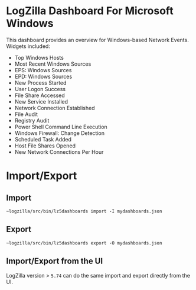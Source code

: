 # LogZilla Dashboard For Microsoft Windows

This dashboard provides an overview for Windows-based Network Events. Widgets included:

* Top Windows Hosts
* Most Recent Windows Sources
* EPS: Windows Sources
* EPD: Windows Sources
* New Process Started
* User Logon Success
* File Share Accessed
* New Service Installed
* Network Connection Established
* File Audit
* Registry Audit
* Power Shell Command Line Execution
* Windows Firewall: Change Detection
* Scheduled Task Added
* Host File Shares Opened
* New Network Connections Per Hour

# Import/Export
Import
---
	~logzilla/src/bin/lz5dashboards import -I mydashboards.json

Export
---
	~logzilla/src/bin/lz5dashboards export -O mydashboards.json


Import/Export from the UI
---

LogZilla version > `5.74` can do the same import and export directly from the UI.

